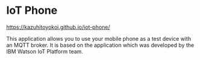 # IoT Phone

https://kazuhitoyokoi.github.io/iot-phone/

This application allows you to use your mobile phone as a test device with an MQTT broker.
It is based on the application which was developed by the IBM Watson IoT Platform team.

